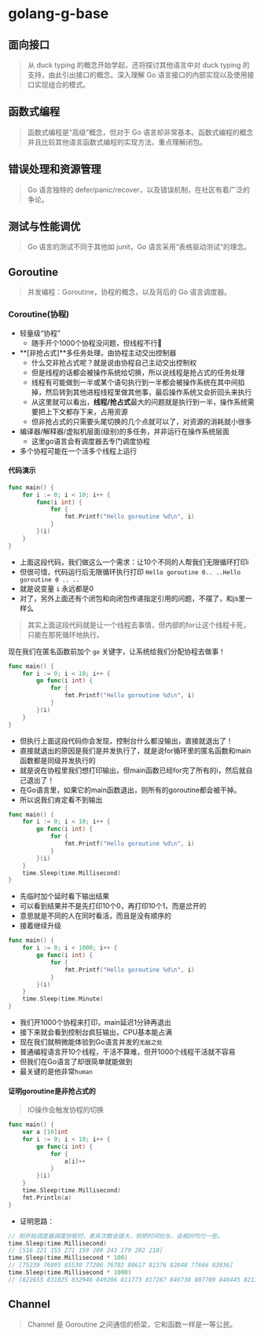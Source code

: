 # golang-g-base

## 面向接口

> 从 duck typing 的概念开始学起，还将探讨其他语言中对 duck typing 的支持，由此引出接口的概念。深入理解 Go 语言接口的内部实现以及使用接口实现组合的模式。

## 函数式编程

> 函数式编程是“高级”概念，但对于 Go 语言却非常基本。函数式编程的概念并且比较其他语言函数式编程的实现方法，重点理解闭包。

## 错误处理和资源管理

> Go 语言独特的 defer/panic/recover，以及错误机制，在社区有着广泛的争论。

## 测试与性能调优

> Go 语言的测试不同于其他如 junit，Go 语言采用“表格驱动测试”的理念。

## Goroutine

> 并发编程：Goroutine，协程的概念，以及背后的 Go 语言调度器。

### Coroutine(协程)

- 轻量级“协程”
  - 随手开个1000个协程没问题，但线程不行🚫
- **[非抢占式]**多任务处理，由协程主动交出控制器
  - 什么交非抢占式呢？就是说由协程自己主动交出控制权
  - 但是线程的话都会被操作系统给切换，所以说线程是抢占式的任务处理
  - 线程有可能做到一半或某个语句执行到一半都会被操作系统在其中间掐掉，然后转到其他进程线程里做其他事，最后操作系统又会折回头来执行
  - 从这里就可以看出，**线程/抢占式**最大的问题就是执行到一半，操作系统需要把上下文都存下来，占用资源
  - 但非抢占式的只需要头尾切换的几个点就可以了，对资源的消耗就小很多
- 编译器/解释器/虚拟机层面(级别)的多任务，并非运行在操作系统层面
  - 这里go语言会有调度器去专门调度协程
- 多个协程可能在一个活多个线程上运行

#### 代码演示

```go
func main() {
	for i := 0; i < 10; i++ {
		func(i int) {
			for {
				fmt.Printf("Hello goroutine %d\n", i)
			}
		}(i)
	}
}
```

- 上面这段代码，我们做这么一个需求：让10个不同的人帮我们无限循环打印i
- 但很可惜，代码运行后无限循环执行打印 `Hello goroutine 0.. ..Hello goroutine 0 .. ..`
- 就是说变量 `i` 永远都是0
- 对了，另外上面还有个闭包和向闭包传递指定引用的问题，不摆了，和js里一样么

> 其实上面这段代码就是让一个线程去事情，但内部的for让这个线程卡死，只能在那死循环地执行。

现在我们在匿名函数前加个 `go` 关键字，让系统给我们分配协程去做事！

```go
func main() {
	for i := 0; i < 10; i++ {
		go func(i int) {
			for {
				fmt.Printf("Hello goroutine %d\n", i)
			}
		}(i)
	}
}
```

- 但执行上面这段代码你会发现，控制台什么都没输出，直接就退出了！
- 直接就退出的原因是我们是并发执行了，就是说for循环里的匿名函数和main函数都是同级并发执行的
- 就是说在协程里我们想打印输出，但main函数已经for完了所有的i，然后就自己退出了！
- 在Go语言里，如果它的main函数退出，则所有的goroutine都会被干掉。
- 所以说我们肯定看不到输出

```go
func main() {
	for i := 0; i < 10; i++ {
		go func(i int) {
			for {
				fmt.Printf("Hello goroutine %d\n", i)
			}
		}(i)
	}
	time.Sleep(time.Millisecond)
}
```

- 先临时加个延时看下输出结果
- 可以看到结果并不是先打印10个0，再打印10个1，而是岔开的
- 意思就是不同的人在同时看活，而且是没有顺序的
- 接着继续升级

```go
func main() {
	for i := 0; i < 1000; i++ {
		go func(i int) {
			for {
				fmt.Printf("Hello goroutine %d\n", i)
			}
		}(i)
	}
	time.Sleep(time.Minute)
}
```

- 我们开1000个协程来打印，main延迟1分钟再退出
- 接下来就会看到控制台疯狂输出，CPU基本能占满
- 现在我们就稍微能体验到Go语言并发的`无敌之处`
- 普通编程语言开10个线程，干活不算难，但开1000个线程干活就不容易
- 但我们在Go语言了却很简单就能做到
- 最关键的是他非常`human`

#### 证明goroutine是非抢占式的

> IO操作会触发协程的切换

```go
func main() {
	var a [10]int
	for i := 0; i < 10; i++ {
		go func(i int) {
			for {
				a[i]++
			}
		}(i)
	}
	time.Sleep(time.Millisecond)
	fmt.Println(a)
}
```

- 证明思路：

```go
// 刚开始调度器调度协程时，差异次数会很大，但把时间拉长，会相对均匀一些。
time.Sleep(time.Millisecond)
// [516 221 155 271 159 209 243 179 282 218]
time.Sleep(time.Millisecond * 100)
// [75239 76895 85530 77206 76782 80617 82376 82048 77666 83836]
time.Sleep(time.Millisecond * 1000)
// [822655 831825 832946 849206 811773 817287 846738 807789 848445 821164]
```

## Channel

> Channel 是 Goroutine 之间通信的桥梁，它和函数一样是一等公民。

